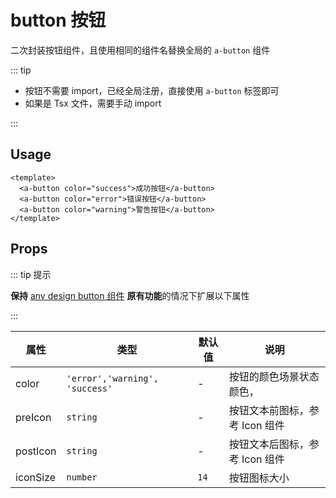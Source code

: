 # button 按钮

二次封装按钮组件，且使用相同的组件名替换全局的 `a-button` 组件

::: tip

- 按钮不需要 import，已经全局注册，直接使用 `a-button` 标签即可
- 如果是 Tsx 文件，需要手动 import

:::

## Usage

```vue
<template>
  <a-button color="success">成功按钮</a-button>
  <a-button color="error">错误按钮</a-button>
  <a-button color="warning">警告按钮</a-button>
</template>
```

## Props

::: tip 提示

**保持** [anv design button 组件](https://2x.antdv.com/components/button-cn/) **原有功能**的情况下扩展以下属性

:::

| 属性     | 类型                           | 默认值 | 说明                           |
| -------- | ------------------------------ | ------ | ------------------------------ |
| color    | `'error','warning', 'success'` | -      | 按钮的颜色场景状态颜色，       |
| preIcon  | `string`                       | -      | 按钮文本前图标，参考 Icon 组件 |
| postIcon | `string`                       | -      | 按钮文本后图标，参考 Icon 组件 |
| iconSize | `number`                       | `14`   | 按钮图标大小                   |
